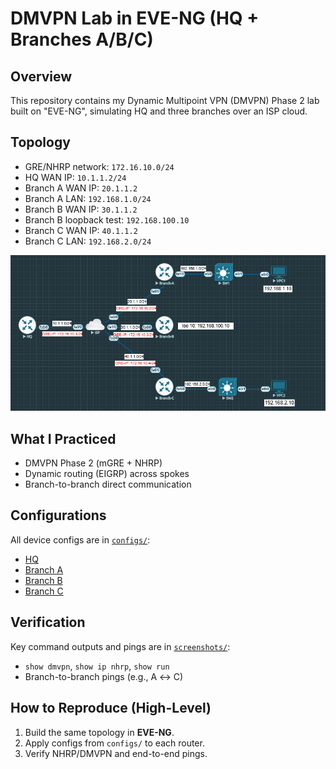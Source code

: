 # DMVPN Lab in EVE-NG (HQ + Branches A/B/C)

## Overview
This repository contains my Dynamic Multipoint VPN (DMVPN) Phase 2 lab built on "EVE-NG", simulating HQ and three branches over an ISP cloud.

## Topology
- GRE/NHRP network: `172.16.10.0/24`
- HQ WAN IP: `10.1.1.2/24`
- Branch A WAN IP: `20.1.1.2`
- Branch A LAN: `192.168.1.0/24`
- Branch B WAN IP: `30.1.1.2`
- Branch B loopback test: `192.168.100.10`
- Branch C WAN IP: `40.1.1.2`
- Branch C LAN: `192.168.2.0/24`


![Topology](./Topology-Diagram.PNG)

## What I Practiced
- DMVPN Phase 2 (mGRE + NHRP) 
- Dynamic routing (EIGRP) across spokes
- Branch-to-branch direct communication

## Configurations
All device configs are in [`configs/`](./configs):
- [HQ](./configs/HQ.txt)
- [Branch A](./configs/BranchA.txt)
- [Branch B](./configs/BranchB.txt)
- [Branch C](./configs/BranchC.txt)

## Verification
Key command outputs and pings are in [`screenshots/`](./screenshots):
- `show dmvpn`, `show ip nhrp`, `show run`
- Branch-to-branch pings (e.g., A ↔ C)

## How to Reproduce (High-Level)
1. Build the same topology in **EVE-NG**.
2. Apply configs from `configs/` to each router.
3. Verify NHRP/DMVPN and end-to-end pings.


